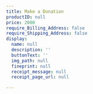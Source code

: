 ```yaml
---
title: Make a Donation
productID: null
price: 2000
require_Billing_Address: false
require_Shipping_Address: false
display:
  name: null
  description: ''
  buttonText: ''
  img_path: null
  fineprint: null
  receipt_message: null
  receipt_page_url: null

---
```

